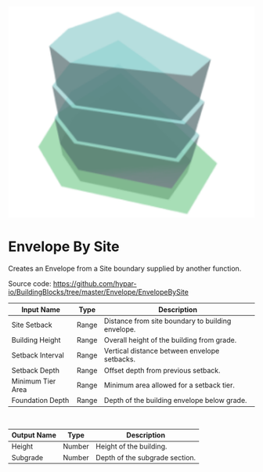 <img src="preview.png" width="512">
            
# Envelope By Site

Creates an Envelope from a Site boundary supplied by another function.

Source code:
https://github.com/hypar-io/BuildingBlocks/tree/master/Envelope/EnvelopeBySite

|Input Name|Type|Description|
|---|---|---|
|Site Setback|Range|Distance from site boundary to building envelope.|
|Building Height|Range|Overall height of the building from grade.|
|Setback Interval|Range|Vertical distance between envelope setbacks.|
|Setback Depth|Range|Offset depth from previous setback.|
|Minimum Tier Area|Range|Minimum area allowed for a setback tier.|
|Foundation Depth|Range|Depth of the building envelope below grade.|


<br>

|Output Name|Type|Description|
|---|---|---|
|Height|Number|Height of the building.|
|Subgrade|Number|Depth of the subgrade section.|

